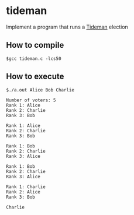 # tideman
Implement a program that runs a [Tideman](https://cs50.harvard.edu/x/2021/psets/3/tideman/) election

## How to compile

`$gcc tideman.c -lcs50 `

## How to execute


`$./a.out Alice Bob Charlie`
```
Number of voters: 5
Rank 1: Alice
Rank 2: Charlie
Rank 3: Bob

Rank 1: Alice
Rank 2: Charlie
Rank 3: Bob

Rank 1: Bob
Rank 2: Charlie
Rank 3: Alice

Rank 1: Bob
Rank 2: Charlie
Rank 3: Alice

Rank 1: Charlie
Rank 2: Alice
Rank 3: Bob

Charlie
```
